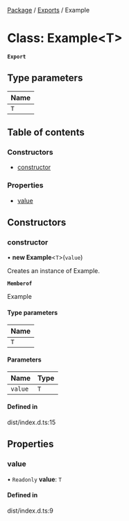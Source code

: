 [Package](../README.md) / [Exports](../modules.md) / Example

# Class: Example<T\>

**`Export`**

## Type parameters

| Name |
| :------ |
| `T` |

## Table of contents

### Constructors

- [constructor](Example.md#constructor)

### Properties

- [value](Example.md#value)

## Constructors

### constructor

• **new Example**<`T`\>(`value`)

Creates an instance of Example.

**`Memberof`**

Example

#### Type parameters

| Name |
| :------ |
| `T` |

#### Parameters

| Name | Type |
| :------ | :------ |
| `value` | `T` |

#### Defined in

dist/index.d.ts:15

## Properties

### value

• `Readonly` **value**: `T`

#### Defined in

dist/index.d.ts:9

